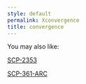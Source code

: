 ```yaml
---
style: default
permalink: Xconvergence
title: convergence
---
```

You may also like:

[SCP-2353](http://scp-wiki.net/scp-2353)

[SCP-361-ARC](http://scp-wiki.net/scp-361-arc)
